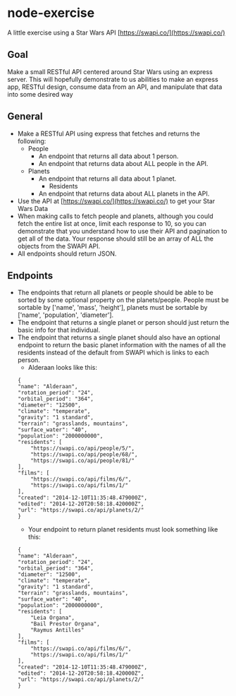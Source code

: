 # node-exercise
A little exercise using a Star Wars API [https://swapi.co/](https://swapi.co/)

## Goal
Make a small RESTful API centered around Star Wars using an express server.
This will hopefully demonstrate to us abilities to make an express app, RESTful design, consume data from an API, and manipulate that data into some desired way

## General
* Make a RESTful API using express that fetches and returns the following:
    - People
        - An endpoint that returns all data about 1 person. 
        - An endpoint that returns data about ALL people in the API.
    - Planets
        - An endpoint that returns all data about 1 planet.
            - Residents
        - An endpoint that returns data about ALL planets in the API.
* Use the API at [https://swapi.co/](https://swapi.co/) to get your Star Wars Data 
* When making calls to fetch people and planets, although you could fetch the entire list at once, limit each response to 10, so you can demonstrate that you understand how to use their API and pagination to get all of the data.  Your response should still be an array of ALL the objects from the SWAPI API.
* All endpoints should return JSON.

## Endpoints
*  The endpoints that return all planets or people should be able to be sorted by some optional property on the planets/people.  People must be sortable by ['name', 'mass', 'height'], planets must be sortable by ['name', 'population', 'diameter'].
*  The endpoint that returns a single planet or person should just return the basic info for that individual.
*  The endpoint that returns a single planet should also have an optional endpoint to return the basic planet information with the names of all the residents instead of the default from SWAPI which is links to each person.
    * Alderaan looks like this:
    ```
    {
	"name": "Alderaan",
	"rotation_period": "24",
	"orbital_period": "364",
	"diameter": "12500",
	"climate": "temperate",
	"gravity": "1 standard",
	"terrain": "grasslands, mountains",
	"surface_water": "40",
	"population": "2000000000",
	"residents": [
		"https://swapi.co/api/people/5/",
		"https://swapi.co/api/people/68/",
		"https://swapi.co/api/people/81/"
	],
	"films": [
		"https://swapi.co/api/films/6/",
		"https://swapi.co/api/films/1/"
	],
	"created": "2014-12-10T11:35:48.479000Z",
	"edited": "2014-12-20T20:58:18.420000Z",
	"url": "https://swapi.co/api/planets/2/"
    }
    ```
    * Your endpoint to return planet residents must look something like this:
    ```
    {
	"name": "Alderaan",
	"rotation_period": "24",
	"orbital_period": "364",
	"diameter": "12500",
	"climate": "temperate",
	"gravity": "1 standard",
	"terrain": "grasslands, mountains",
	"surface_water": "40",
	"population": "2000000000",
	"residents": [
		"Leia Organa",
		"Bail Prestor Organa",
		"Raymus Antilles"
	],
	"films": [
		"https://swapi.co/api/films/6/",
		"https://swapi.co/api/films/1/"
	],
	"created": "2014-12-10T11:35:48.479000Z",
	"edited": "2014-12-20T20:58:18.420000Z",
	"url": "https://swapi.co/api/planets/2/"
    }
    ```
